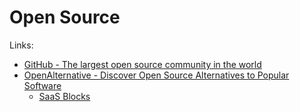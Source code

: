 # Open Source

Links:

- [GitHub - The largest open source community in the world](https://github.com/open-source)
- [OpenAlternative - Discover Open Source Alternatives to Popular Software](https://openalternative.co)
  - [SaaS Blocks](https://saasblocks.io)
